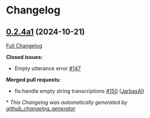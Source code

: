# Changelog

## [0.2.4a1](https://github.com/OpenVoiceOS/ovos-dinkum-listener/tree/0.2.4a1) (2024-10-21)

[Full Changelog](https://github.com/OpenVoiceOS/ovos-dinkum-listener/compare/0.2.3...0.2.4a1)

**Closed issues:**

- Empty utterance error [\#147](https://github.com/OpenVoiceOS/ovos-dinkum-listener/issues/147)

**Merged pull requests:**

- fix:handle empty string transcriptions [\#150](https://github.com/OpenVoiceOS/ovos-dinkum-listener/pull/150) ([JarbasAl](https://github.com/JarbasAl))



\* *This Changelog was automatically generated by [github_changelog_generator](https://github.com/github-changelog-generator/github-changelog-generator)*
